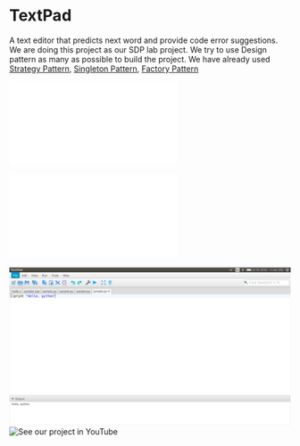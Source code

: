 # TextPad
A text editor that predicts next word and provide code error suggestions.  
We are doing this project as our SDP lab project. We try to use Design pattern as many as possible to build the project. We have already used [Strategy Pattern](https://en.wikipedia.org/wiki/Strategy_pattern), [Singleton Pattern](), [Factory Pattern]() 

![view Factory Method Pattern UML used here](TextPad/TextPadDoc/PatternUML/factoryMethod.pdf)

![view Singleton Pattern UML used here](TextPad/TextPadDoc/PatternUML/singletonCLang.pdf)

![Preject demo](./textpad.png "Project Demo")
![See our project in YouTube](https://www.youtube.com/watch?v=8j7uJQBJ8IQ&t=43s)
